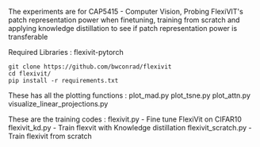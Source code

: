 The experiments are for CAP5415 - Computer Vision, Probing FlexiVIT's patch representation power when finetuning, 
training from scratch and applying knowledge distillation to see if patch representation power is transferable

Required Libraries : 
flexivit-pytorch

```
git clone https://github.com/bwconrad/flexivit
cd flexivit/
pip install -r requirements.txt
```

These has all the plotting functions : 
plot_mad.py
plot_tsne.py
plot_attn.py 
visualize_linear_projections.py 

These are the training codes :
flexivit.py - Fine tune FlexiVit on CIFAR10
flexivit_kd.py - Train flexvit with Knowledge distillation 
flexivit_scratch.py - Train flexivit from scratch
